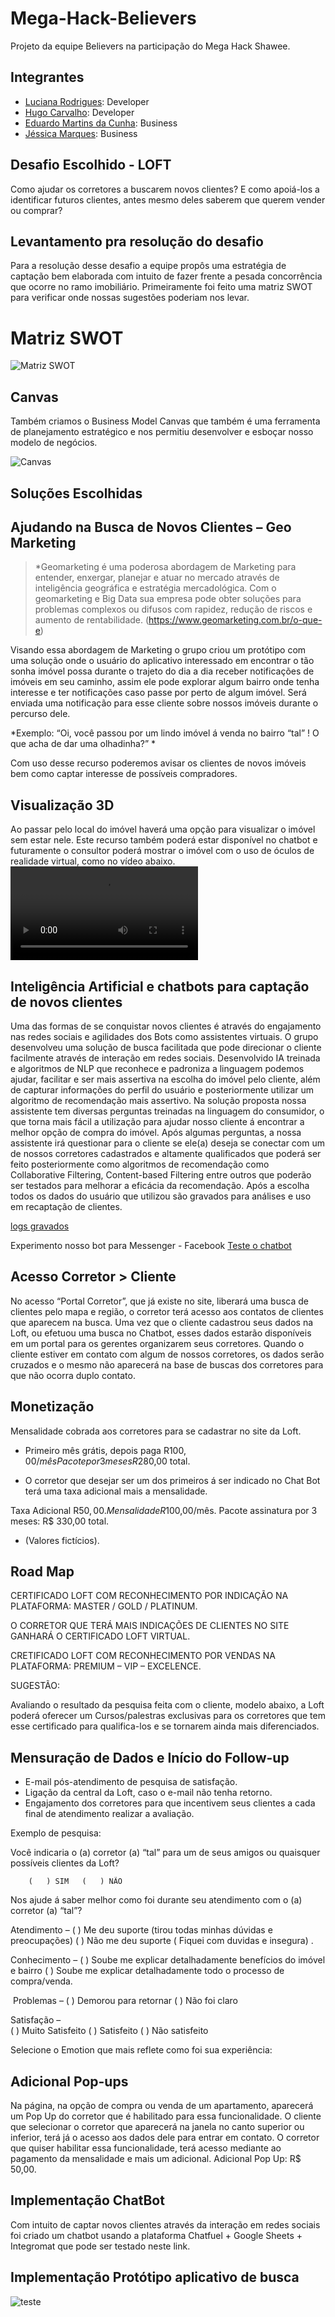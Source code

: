 # Mega-Hack-Believers
Projeto da equipe Believers na participação do Mega Hack Shawee.

## Integrantes
- [Luciana Rodrigues](https://www.linkedin.com/in/luciana-rodrigues-a8451aa3/): Developer
- [Hugo Carvalho](https://www.linkedin.com/in/hcdias): Developer
- [Eduardo Martins da Cunha](https://www.linkedin.com/in/engeduardocunha/): Business
- [Jéssica Marques](https://www.linkedin.com/in/jessica-marques-88b33b69/): Business

## Desafio Escolhido - LOFT
Como ajudar os corretores a buscarem novos clientes? E como apoiá-los a identificar futuros clientes, antes mesmo deles saberem que querem vender ou comprar?

## Levantamento pra resolução do desafio
Para a resolução desse desafio a equipe propôs uma estratégia de captação bem elaborada com intuito de fazer frente a pesada concorrência que ocorre no ramo imobiliário. Primeiramente foi feito uma matriz SWOT para verificar onde nossas sugestões poderiam nos levar.

# Matriz SWOT
![Matriz SWOT](https://github.com/believersmegahack/Mega-Hack-Believers/blob/master/swot.png)

## Canvas
Também criamos o Business Model Canvas que também é uma ferramenta de planejamento estratégico e nos permitiu desenvolver e esboçar nosso modelo de negócios.

![Canvas](https://github.com/believersmegahack/Mega-Hack-Believers/blob/master/canvas.png)

## Soluções Escolhidas

## Ajudando na Busca de Novos Clientes – Geo Marketing
>*Geomarketing é uma poderosa abordagem de Marketing para entender, enxergar, planejar e atuar no mercado através de inteligência geográfica e estratégia mercadológica. Com o geomarketing e Big Data sua empresa pode obter soluções para problemas complexos ou difusos com rapidez, redução de riscos e aumento de rentabilidade. (https://www.geomarketing.com.br/o-que-e)

Visando essa abordagem de Marketing o grupo criou um protótipo com uma solução onde o usuário do aplicativo interessado em encontrar o tão sonha imóvel possa durante o trajeto do dia a dia receber notificações de imóveis em seu caminho, assim ele pode explorar algum bairro onde tenha interesse e ter notificações caso passe por perto de algum imóvel.
Será enviada uma notificação para esse cliente sobre nossos imóveis durante o percurso dele.

*Exemplo: “Oi, você passou por um lindo imóvel á venda no bairro “tal” ! 
O que acha de dar uma olhadinha?” *

Com uso desse recurso poderemos avisar os clientes de novos imóveis bem como captar interesse de possíveis compradores.

## Visualização 3D
Ao passar pelo local do imóvel haverá uma opção para visualizar o imóvel sem estar nele. Este recurso também poderá estar disponível no chatbot e futuramente o consultor poderá mostrar o imóvel com o uso de óculos de realidade virtual, como no vídeo abaixo.
![video3d](https://github.com/believersmegahack/Mega-Hack-Believers/blob/master/Video%203D.mp4)

## Inteligência Artificial e chatbots para captação de novos clientes

Uma das formas de se conquistar novos clientes é através do engajamento nas redes sociais e agilidades dos Bots como assistentes virtuais.
O grupo desenvolveu uma solução de busca facilitada que pode direcionar o cliente facilmente através de interação em redes sociais.
Desenvolvido IA treinada e algoritmos de NLP que reconhece e padroniza a linguagem podemos ajudar, facilitar e ser mais assertiva na escolha do imóvel pelo cliente, além de capturar informações do perfil do usuário e posteriormente utilizar um algoritmo de recomendação mais assertivo.
Na solução proposta nossa assistente tem diversas perguntas treinadas na linguagem do consumidor, o que torna mais fácil a utilização para ajudar nosso cliente á encontrar a melhor opção de compra do imóvel.
Após algumas perguntas, a nossa assistente irá questionar para o cliente se ele(a) deseja se conectar com um de nossos corretores cadastrados e altamente qualificados que poderá ser feito posteriormente como algoritmos de recomendação como Collaborative Filtering, Content-based Filtering entre outros que poderão ser testados para melhorar a eficácia da recomendação.
Após a escolha todos os dados do usuário que utilizou são gravados para análises e uso em recaptação de clientes.

[logs gravados](https://github.com/believersmegahack/Mega-Hack-Believers/blob/master/logs.png)

Experimento nosso bot para Messenger - Facebook
[Teste o chatbot](http://m.me/102730937979971)

## Acesso Corretor > Cliente
No acesso “Portal Corretor”, que já existe no site, liberará uma busca de clientes pelo mapa e região, o corretor terá acesso aos contatos de clientes que aparecem na busca. 
Uma vez que o cliente cadastrou seus dados na Loft, ou efetuou uma busca no Chatbot, esses dados estarão disponíveis em um portal para os gerentes organizarem seus corretores. 
Quando o cliente estiver em contato com algum de nossos corretores, os dados serão cruzados e o mesmo não aparecerá na base de buscas dos corretores para que não ocorra duplo contato. 

## Monetização
Mensalidade cobrada aos corretores para se cadastrar no site da Loft.

- Primeiro mês grátis, depois paga R$100,00/mês
Pacote por 3 mesesR$280,00 total.

- O corretor que desejar ser um dos primeiros á ser indicado no Chat Bot terá uma taxa adicional mais a mensalidade. 

Taxa Adicional R$50,00.
Mensalidade R$100,00/mês. 
Pacote assinatura por 3 meses: R$ 330,00 total.
* (Valores fictícios).

## Road Map

CERTIFICADO LOFT COM RECONHECIMENTO POR INDICAÇÃO NA PLATAFORMA: 
MASTER / GOLD / PLATINUM. 

O CORRETOR QUE TERÁ MAIS INDICAÇÕES DE CLIENTES NO SITE GANHARÁ O CERTIFICADO LOFT VIRTUAL.

CRETIFICADO LOFT COM RECONHECIMENTO POR VENDAS NA PLATAFORMA: 
PREMIUM – VIP – EXCELENCE.

SUGESTÃO: 

Avaliando o resultado da pesquisa feita com o cliente, modelo abaixo, a Loft poderá oferecer um Cursos/palestras exclusivas para os corretores que tem esse certificado para qualifica-los e se tornarem ainda mais diferenciados.

## Mensuração de Dados e Início do Follow-up
* E-mail pós-atendimento de pesquisa de satisfação. 
* Ligação da central da Loft, caso o e-mail não tenha retorno.
* Engajamento dos corretores para que incentivem seus clientes a cada final de atendimento realizar a avaliação.

Exemplo de pesquisa:

Você indicaria o (a) corretor (a) “tal” para um de seus amigos ou quaisquer possíveis clientes da Loft?           
                                      
		(   ) SIM 	(   ) NÃO

Nos ajude á saber melhor como foi durante seu atendimento com o (a) corretor (a) “tal”?  

Atendimento – 
(  ) Me deu suporte (tirou todas minhas dúvidas e preocupações) 
(  ) Não me deu suporte ( Fiquei com duvidas e insegura) . 

Conhecimento – 
(  ) Soube me explicar detalhadamente benefícios do imóvel e bairro  	                     (  ) Soube me explicar detalhadamente todo o processo de compra/venda.

 Problemas – 
(  ) Demorou para retornar 
(  ) Não foi claro 

Satisfação – 	
(  ) Muito Satisfeito 
(  ) Satisfeito 
(  ) Não satisfeito

Selecione o Emotion que mais reflete como foi sua experiência:

## Adicional Pop-ups
Na página, na opção de compra ou venda de um apartamento, aparecerá um Pop Up do corretor que é habilitado para essa funcionalidade. 
O cliente que selecionar o corretor que aparecerá na janela no canto superior ou inferior, terá já o acesso aos dados dele para entrar em contato.
O corretor que quiser habilitar essa funcionalidade, terá acesso mediante ao pagamento da mensalidade e mais um adicional.
Adicional Pop Up: R$ 50,00.

## Implementação ChatBot
Com intuito de captar novos clientes através da interação em redes sociais foi criado um chatbot usando a plataforma Chatfuel + Google Sheets + Integromat que pode ser testado neste link. 

## Implementação Protótipo aplicativo de busca
![teste](https://e56ac92a.ngrok.io/)

